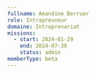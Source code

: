 ```yaml
---
fullname: Amandine Berruer
role: Intrapreuneur
domaine: Intraprenariat
missions:
  - start: 2024-01-29
    end: 2024-07-30
    status: admin
memberType: beta
---
```


